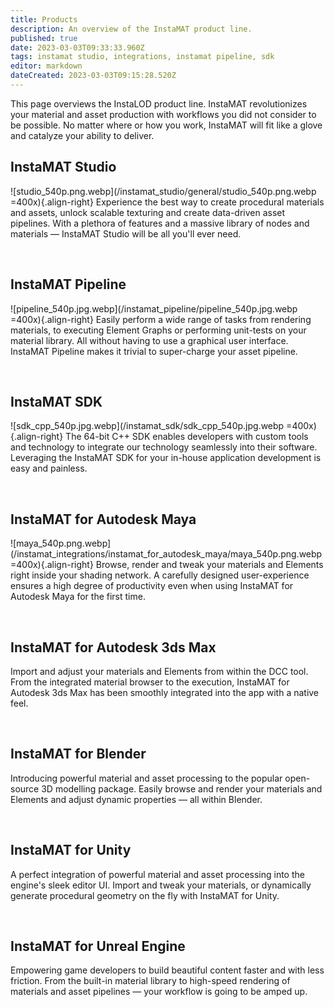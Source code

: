 ```yaml
---
title: Products
description: An overview of the InstaMAT product line.
published: true
date: 2023-03-03T09:33:33.960Z
tags: instamat studio, integrations, instamat pipeline, sdk
editor: markdown
dateCreated: 2023-03-03T09:15:28.520Z
---
```


This page overviews the InstaLOD product line. InstaMAT revolutionizes your material and asset production with workflows you did not consider to be possible. No matter where or how you work, InstaMAT will fit like a glove and catalyze your ability to deliver.

## InstaMAT Studio

![studio_540p.png.webp](/instamat_studio/general/studio_540p.png.webp =400x){.align-right} Experience the best way to create procedural materials and assets, unlock scalable texturing and create data-driven asset pipelines. With a plethora of features and a massive library of nodes and materials — InstaMAT Studio will be all you'll ever need.

<br style="clear: right;"/>

## InstaMAT Pipeline
![pipeline_540p.jpg.webp](/instamat_pipeline/pipeline_540p.jpg.webp =400x){.align-right} Easily perform a wide range of tasks from rendering materials, to executing Element Graphs or performing unit-tests on your material library. All without having to use a graphical user interface. InstaMAT Pipeline makes it trivial to super-charge your asset pipeline.



<br style="clear: right;"/>

## InstaMAT SDK
![sdk_cpp_540p.jpg.webp](/instamat_sdk/sdk_cpp_540p.jpg.webp =400x){.align-right} The 64-bit C++ SDK enables developers with custom tools and technology to integrate our technology seamlessly into their software. Leveraging the InstaMAT SDK for your in-house application development is easy and painless.

<br style="clear: right;"/>

## InstaMAT for Autodesk Maya
![maya_540p.png.webp](/instamat_integrations/instamat_for_autodesk_maya/maya_540p.png.webp =400x){.align-right} Browse, render and tweak your materials and Elements right inside your shading network. A carefully designed user-experience ensures a high degree of productivity even when using InstaMAT for Autodesk Maya for the first time.

<br style="clear: right;"/>

## InstaMAT for Autodesk 3ds Max
Import and adjust your materials and Elements from within the DCC tool. From the integrated material browser to the execution, InstaMAT for Autodesk 3ds Max has been smoothly integrated into the app with a native feel.

<br style="clear: right;"/>

## InstaMAT for Blender
Introducing powerful material and asset processing to the popular open-source 3D modelling package. Easily browse and render your materials and Elements and adjust dynamic properties — all within Blender.

<br style="clear: right;"/>

## InstaMAT for Unity
A perfect integration of powerful material and asset processing into the engine's sleek editor UI. Import and tweak your materials, or dynamically generate procedural geometry on the fly with InstaMAT for Unity.

<br style="clear: right;"/>

## InstaMAT for Unreal Engine
Empowering game developers to build beautiful content faster and with less friction. From the built-in material library to high-speed rendering of materials and asset pipelines — your workflow is going to be amped up.

<br style="clear: right;"/>